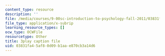 ```yaml
---
content_type: resource
description: ''
file: /media/courses/9-00sc-introduction-to-psychology-fall-2011/03831fa45af80d09b1aae870cb3a14d6_zPPsdsAQBx4.srt
file_type: application/x-subrip
learning_resource_types: []
ocw_type: OCWFile
resourcetype: Other
title: 3play caption file
uid: 03831fa4-5af8-0d09-b1aa-e870cb3a14d6
---
```

